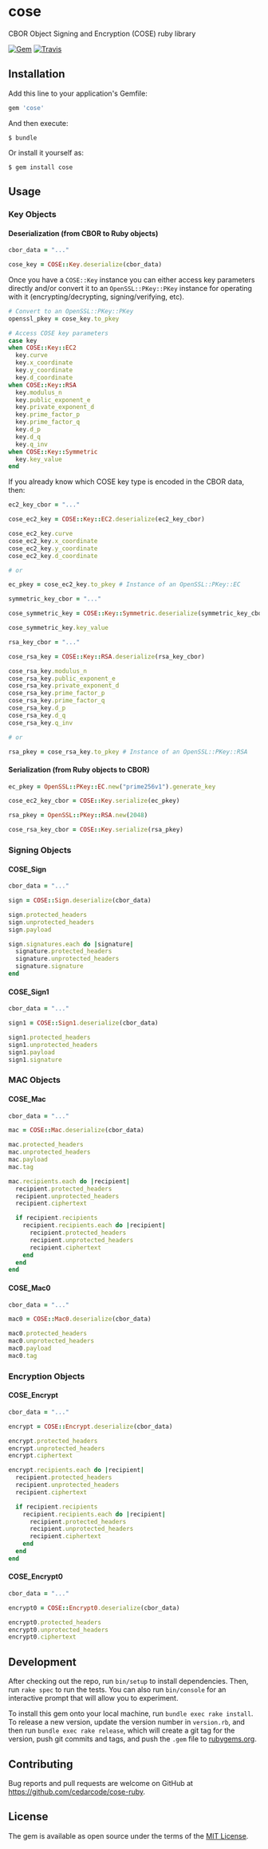 # cose

CBOR Object Signing and Encryption (COSE) ruby library

[![Gem](https://img.shields.io/gem/v/cose.svg?style=flat-square)](https://rubygems.org/gems/cose)
[![Travis](https://img.shields.io/travis/cedarcode/cose-ruby.svg?style=flat-square)](https://travis-ci.org/cedarcode/cose-ruby)

## Installation

Add this line to your application's Gemfile:

```ruby
gem 'cose'
```

And then execute:

    $ bundle

Or install it yourself as:

    $ gem install cose

## Usage

### Key Objects

#### Deserialization (from CBOR to Ruby objects)

```ruby
cbor_data = "..."

cose_key = COSE::Key.deserialize(cbor_data)
```

Once you have a `COSE::Key` instance you can either access key parameters directly and/or convert it to an
`OpenSSL::PKey::PKey` instance for operating with it (encrypting/decrypting, signing/verifying, etc).

```ruby
# Convert to an OpenSSL::PKey::PKey
openssl_pkey = cose_key.to_pkey

# Access COSE key parameters
case key
when COSE::Key::EC2
  key.curve
  key.x_coordinate
  key.y_coordinate
  key.d_coordinate
when COSE::Key::RSA
  key.modulus_n
  key.public_exponent_e
  key.private_exponent_d
  key.prime_factor_p
  key.prime_factor_q
  key.d_p
  key.d_q
  key.q_inv
when COSE::Key::Symmetric
  key.key_value
end
```

If you already know which COSE key type is encoded in the CBOR data, then:

```ruby
ec2_key_cbor = "..."

cose_ec2_key = COSE::Key::EC2.deserialize(ec2_key_cbor)

cose_ec2_key.curve
cose_ec2_key.x_coordinate
cose_ec2_key.y_coordinate
cose_ec2_key.d_coordinate

# or

ec_pkey = cose_ec2_key.to_pkey # Instance of an OpenSSL::PKey::EC
```

```ruby
symmetric_key_cbor = "..."

cose_symmetric_key = COSE::Key::Symmetric.deserialize(symmetric_key_cbor)

cose_symmetric_key.key_value
```

```ruby
rsa_key_cbor = "..."

cose_rsa_key = COSE::Key::RSA.deserialize(rsa_key_cbor)

cose_rsa_key.modulus_n
cose_rsa_key.public_exponent_e
cose_rsa_key.private_exponent_d
cose_rsa_key.prime_factor_p
cose_rsa_key.prime_factor_q
cose_rsa_key.d_p
cose_rsa_key.d_q
cose_rsa_key.q_inv

# or

rsa_pkey = cose_rsa_key.to_pkey # Instance of an OpenSSL::PKey::RSA
```

#### Serialization (from Ruby objects to CBOR)

```ruby
ec_pkey = OpenSSL::PKey::EC.new("prime256v1").generate_key

cose_ec2_key_cbor = COSE::Key.serialize(ec_pkey)
```

```ruby
rsa_pkey = OpenSSL::PKey::RSA.new(2048)

cose_rsa_key_cbor = COSE::Key.serialize(rsa_pkey)
```

### Signing Objects

#### COSE_Sign

```ruby
cbor_data = "..."

sign = COSE::Sign.deserialize(cbor_data)

sign.protected_headers
sign.unprotected_headers
sign.payload

sign.signatures.each do |signature|
  signature.protected_headers
  signature.unprotected_headers
  signature.signature
end
```

#### COSE_Sign1

```ruby
cbor_data = "..."

sign1 = COSE::Sign1.deserialize(cbor_data)

sign1.protected_headers
sign1.unprotected_headers
sign1.payload
sign1.signature
```

### MAC Objects

#### COSE_Mac

```ruby
cbor_data = "..."

mac = COSE::Mac.deserialize(cbor_data)

mac.protected_headers
mac.unprotected_headers
mac.payload
mac.tag

mac.recipients.each do |recipient|
  recipient.protected_headers
  recipient.unprotected_headers
  recipient.ciphertext

  if recipient.recipients
    recipient.recipients.each do |recipient|
      recipient.protected_headers
      recipient.unprotected_headers
      recipient.ciphertext
    end
  end
end
```

#### COSE_Mac0

```ruby
cbor_data = "..."

mac0 = COSE::Mac0.deserialize(cbor_data)

mac0.protected_headers
mac0.unprotected_headers
mac0.payload
mac0.tag
```

### Encryption Objects

#### COSE_Encrypt

```ruby
cbor_data = "..."

encrypt = COSE::Encrypt.deserialize(cbor_data)

encrypt.protected_headers
encrypt.unprotected_headers
encrypt.ciphertext

encrypt.recipients.each do |recipient|
  recipient.protected_headers
  recipient.unprotected_headers
  recipient.ciphertext

  if recipient.recipients
    recipient.recipients.each do |recipient|
      recipient.protected_headers
      recipient.unprotected_headers
      recipient.ciphertext
    end
  end
end
```

#### COSE_Encrypt0

```ruby
cbor_data = "..."

encrypt0 = COSE::Encrypt0.deserialize(cbor_data)

encrypt0.protected_headers
encrypt0.unprotected_headers
encrypt0.ciphertext
```

## Development

After checking out the repo, run `bin/setup` to install dependencies. Then, run `rake spec` to run the tests. You can also run `bin/console` for an interactive prompt that will allow you to experiment.

To install this gem onto your local machine, run `bundle exec rake install`. To release a new version, update the version number in `version.rb`, and then run `bundle exec rake release`, which will create a git tag for the version, push git commits and tags, and push the `.gem` file to [rubygems.org](https://rubygems.org).

## Contributing

Bug reports and pull requests are welcome on GitHub at https://github.com/cedarcode/cose-ruby.

## License

The gem is available as open source under the terms of the [MIT License](https://opensource.org/licenses/MIT).
